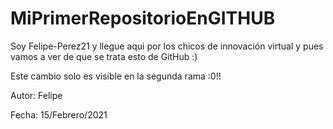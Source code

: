 # MiPrimerRepositorioEnGITHUB
Soy Felipe-Perez21 y llegue aqui por los chicos de innovación virtual y pues vamos a ver de que se trata esto de GitHub :)

Este cambio solo es visible en la segunda rama :0!! 

Autor: Felipe

Fecha: 15/Febrero/2021
